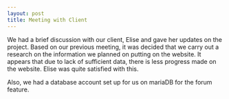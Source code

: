 ```yaml
---
layout: post
title: Meeting with Client
---
```

We had a brief discussion with our client, Elise and gave her updates on
the project.
Based on our previous meeting, it was decided that we carry out a research on the
information we planned on putting on the website. It appears that due to lack of sufficient data,
there is less progress made on the website.
Elise was quite satisfied with this.

Also, we had a database account set up for us on mariaDB for the forum feature.